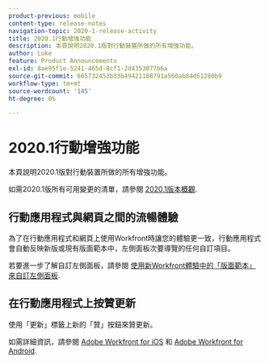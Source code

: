 ```yaml
---
product-previous: mobile
content-type: release-notes
navigation-topic: 2020-1-release-activity
title: 2020.1行動增強功能
description: 本頁說明2020.1版對行動裝置所做的所有增強功能。
author: Luke
feature: Product Announcements
exl-id: 8ae95f1e-5241-465d-8cf1-2d4353077b6a
source-git-commit: 665732453b33b49421108791a560ab84d51280b9
workflow-type: tm+mt
source-wordcount: '145'
ht-degree: 0%

---
```


# 2020.1行動增強功能

本頁說明2020.1版對行動裝置所做的所有增強功能。

如需2020.1版所有可用變更的清單，請參閱 [2020.1版本概觀](../../../product-announcements/product-releases/2020.1-release-activity/2020.1-release-overview.md).

## 行動應用程式與網頁之間的流暢體驗

為了在行動應用程式和網頁上使用Workfront時讓您的體驗更一致，行動應用程式會自動反映新版或現有版面範本中，左側面板次要導覽的任何自訂項目。

若要進一步了解自訂左側面板，請參閱 [使用新Workfront體驗中的「版面範本」來自訂左側面板](https://one.workfront.com/s/article/Customize-the-left-panel-using-a-Layout-Template-in-the-new-Workfront-experience-354734188).

## 在行動應用程式上按贊更新

使用「更新」標籤上新的「贊」按鈕來贊更新。

如需詳細資訊，請參閱 [Adobe Workfront for iOS](../../../workfront-basics/mobile-apps/using-the-workfront-mobile-app/workfront-for-ios.md) 和 [Adobe Workfront for Android](../../../workfront-basics/mobile-apps/using-the-workfront-mobile-app/workfront-for-android.md).
